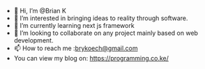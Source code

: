 - 👋 Hi, I’m @Brian K
- 👀 I’m interested in bringing ideas to reality through software.
- 🌱 I’m currently learning next js framework 
- 💞️ I’m looking to collaborate on any project mainly based on web development.
- 📫 How to reach me :brykoech@gmail.com
- You can view my blog on: https://programming.co.ke/
<!---
Neuron123/Neuron123 is a ✨ special ✨ repository because its `README.md` (this file) appears on your GitHub profile.
You can click the Preview link to take a look at your changes.
--->
